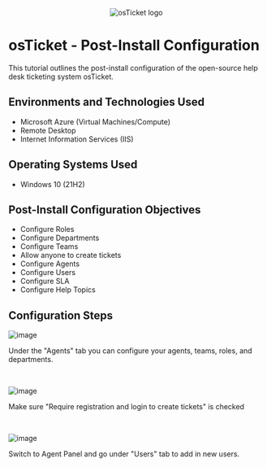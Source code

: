 <p align="center">
<img src="https://i.imgur.com/Clzj7Xs.png" alt="osTicket logo"/>
</p>

<h1>osTicket - Post-Install Configuration</h1>
This tutorial outlines the post-install configuration of the open-source help desk ticketing system osTicket.<br />



<h2>Environments and Technologies Used</h2>

- Microsoft Azure (Virtual Machines/Compute)
- Remote Desktop
- Internet Information Services (IIS)

<h2>Operating Systems Used </h2>

- Windows 10</b> (21H2)

<h2>Post-Install Configuration Objectives</h2>

- Configure Roles
- Configure Departments
- Configure Teams
- Allow anyone to create tickets
- Configure Agents
- Configure Users
- Configure SLA
- Configure Help Topics

<h2>Configuration Steps</h2>

![image](https://github.com/user-attachments/assets/ede37e06-4ecf-4f48-9c29-0d32394c80ef)

<p>
Under the "Agents" tab you can configure your agents, teams, roles, and departments.
</p>
<br />

![image](https://github.com/user-attachments/assets/f9ab26c8-00fb-462c-b16e-706585279682)

<p>
Make sure "Require registration and login to create tickets" is checked
</p>
<br />

![image](https://github.com/user-attachments/assets/90b5f876-2f86-4ceb-8c52-f5262b76829f)

<p>
Switch to Agent Panel and go under "Users" tab to add in new users.
</p>
<br />
